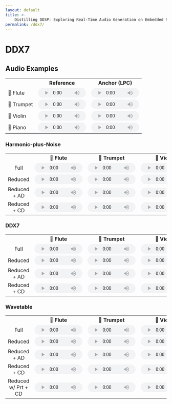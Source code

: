 ```yaml
---
layout: default
title: >-
    Distilling DDSP: Exploring Real-Time Audio Generation on Embedded Systems
permalink: /ddx7/
---
```


# DDX7



## Audio Examples

<table>
  <tr>
    <th></th>
    <th style="text-align: center;">Reference</th>
    <th style="text-align: center;">Anchor (LPC)</th>
  </tr>
  <tr>
    <td>🪈 Flute</td>
    <td>
      <audio controls style="width: 150px; height: 30px;">
        <source src="{{ site.baseurl}}/examples/sounds/ism.wav" type="audio/mpeg">
        Your browser does not support the audio tag.
      </audio>
    </td>
    <td>
      <audio controls style="width: 150px; height: 30px;">
        <source src="{{ site.baseurl}}/examples/sounds/ism.wav" type="audio/mpeg">
        Your browser does not support the audio tag.
      </audio>
    </td>
  </tr>
  <tr>
    <td>🎺 Trumpet</td>
    <td>
      <audio controls style="width: 150px; height: 30px;">
        <source src="{{ site.baseurl}}/examples/sounds/ism.wav" type="audio/mpeg">
        Your browser does not support the audio tag.
      </audio>
    </td>
    <td>
      <audio controls style="width: 150px; height: 30px;">
        <source src="{{ site.baseurl}}/examples/sounds/ism.wav" type="audio/mpeg">
        Your browser does not support the audio tag.
      </audio>
    </td>
  </tr>
  <tr>
    <td>🎻 Violin</td>
    <td>
      <audio controls style="width: 150px; height: 30px;">
        <source src="{{ site.baseurl}}/examples/sounds/ism.wav" type="audio/mpeg">
        Your browser does not support the audio tag.
      </audio>
    </td>
    <td>
      <audio controls style="width: 150px; height: 30px;">
        <source src="{{ site.baseurl}}/examples/sounds/ism.wav" type="audio/mpeg">
        Your browser does not support the audio tag.
      </audio>
    </td>
  </tr>
  <tr>
    <td>🎹 Piano</td>
    <td>
      <audio controls style="width: 150px; height: 30px;">
        <source src="{{ site.baseurl}}/examples/sounds/ism.wav" type="audio/mpeg">
        Your browser does not support the audio tag.
      </audio>
    </td>
    <td>
      <audio controls style="width: 150px; height: 30px;">
        <source src="{{ site.baseurl}}/examples/sounds/ism.wav" type="audio/mpeg">
        Your browser does not support the audio tag.
      </audio>
    </td>
  </tr>
</table> 

### Harmonic-plus-Noise
<table>
  <tr>
    <th></th>
    <th style="text-align: center;">🎵 Flute</th>
    <th style="text-align: center;">🎺 Trumpet</th>
    <th style="text-align: center;">🎻 Violin</th>
    <th style="text-align: center;">🎹 Piano</th>
  </tr>
  <tr>
    <td style="text-align: center;">Full</td>
    <td style="text-align: center;"><audio controls style="width: 150px; height: 30px;"><source src="{{ site.baseurl}}/examples/sounds/flute_full_hp.wav" type="audio/mpeg"></audio></td>
    <td style="text-align: center;"><audio controls style="width: 150px; height: 30px;"><source src="{{ site.baseurl}}/examples/sounds/trumpet_full_hp.wav" type="audio/mpeg"></audio></td>
    <td style="text-align: center;"><audio controls style="width: 150px; height: 30px;"><source src="{{ site.baseurl}}/examples/sounds/violin_full_hp.wav" type="audio/mpeg"></audio></td>
    <td style="text-align: center;"><audio controls style="width: 150px; height: 30px;"><source src="{{ site.baseurl}}/examples/sounds/piano_full_hp.wav" type="audio/mpeg"></audio></td>
  </tr>
  <tr>
    <td style="text-align: center;">Reduced</td>
    <td style="text-align: center;"><audio controls style="width: 150px; height: 30px;"><source src="{{ site.baseurl}}/examples/sounds/flute_reduced_hp.wav" type="audio/mpeg"></audio></td>
    <td style="text-align: center;"><audio controls style="width: 150px; height: 30px;"><source src="{{ site.baseurl}}/examples/sounds/trumpet_reduced_hp.wav" type="audio/mpeg"></audio></td>
    <td style="text-align: center;"><audio controls style="width: 150px; height: 30px;"><source src="{{ site.baseurl}}/examples/sounds/violin_reduced_hp.wav" type="audio/mpeg"></audio></td>
    <td style="text-align: center;"><audio controls style="width: 150px; height: 30px;"><source src="{{ site.baseurl}}/examples/sounds/piano_reduced_hp.wav" type="audio/mpeg"></audio></td>
  </tr>
  <tr>
    <td style="text-align: center;">Reduced + AD</td>
    <td style="text-align: center;"><audio controls style="width: 150px; height: 30px;"><source src="{{ site.baseurl}}/examples/sounds/flute_reduced_ad_hp.wav" type="audio/mpeg"></audio></td>
    <td style="text-align: center;"><audio controls style="width: 150px; height: 30px;"><source src="{{ site.baseurl}}/examples/sounds/trumpet_reduced_ad_hp.wav" type="audio/mpeg"></audio></td>
    <td style="text-align: center;"><audio controls style="width: 150px; height: 30px;"><source src="{{ site.baseurl}}/examples/sounds/violin_reduced_ad_hp.wav" type="audio/mpeg"></audio></td>
    <td style="text-align: center;"><audio controls style="width: 150px; height: 30px;"><source src="{{ site.baseurl}}/examples/sounds/piano_reduced_ad_hp.wav" type="audio/mpeg"></audio></td>
  </tr>
  <tr>
    <td style="text-align: center;">Reduced + CD</td>
    <td style="text-align: center;"><audio controls style="width: 150px; height: 30px;"><source src="{{ site.baseurl}}/examples/sounds/flute_reduced_cd_hp.wav" type="audio/mpeg"></audio></td>
    <td style="text-align: center;"><audio controls style="width: 150px; height: 30px;"><source src="{{ site.baseurl}}/examples/sounds/trumpet_reduced_cd_hp.wav" type="audio/mpeg"></audio></td>
    <td style="text-align: center;"><audio controls style="width: 150px; height: 30px;"><source src="{{ site.baseurl}}/examples/sounds/violin_reduced_cd_hp.wav" type="audio/mpeg"></audio></td>
    <td style="text-align: center;"><audio controls style="width: 150px; height: 30px;"><source src="{{ site.baseurl}}/examples/sounds/piano_reduced_cd_hp.wav" type="audio/mpeg"></audio></td>
  </tr>
</table>

### DDX7
<table>
  <tr>
    <th></th>
    <th style="text-align: center;">🎵 Flute</th>
    <th style="text-align: center;">🎺 Trumpet</th>
    <th style="text-align: center;">🎻 Violin</th>
    <th style="text-align: center;">🎹 Piano</th>
  </tr>
  <tr>
    <td style="text-align: center;">Full</td>
    <td style="text-align: center;"><audio controls style="width: 150px; height: 30px;"><source src="{{ site.baseurl}}/examples/sounds/flute_full_ddx7.wav" type="audio/mpeg"></audio></td>
    <td style="text-align: center;"><audio controls style="width: 150px; height: 30px;"><source src="{{ site.baseurl}}/examples/sounds/trumpet_full_ddx7.wav" type="audio/mpeg"></audio></td>
    <td style="text-align: center;"><audio controls style="width: 150px; height: 30px;"><source src="{{ site.baseurl}}/examples/sounds/violin_full_ddx7.wav" type="audio/mpeg"></audio></td>
    <td style="text-align: center;"><audio controls style="width: 150px; height: 30px;"><source src="{{ site.baseurl}}/examples/sounds/piano_full_ddx7.wav" type="audio/mpeg"></audio></td>
  </tr>
  <tr>
    <td style="text-align: center;">Reduced</td>
    <td style="text-align: center;"><audio controls style="width: 150px; height: 30px;"><source src="{{ site.baseurl}}/examples/sounds/flute_reduced_ddx7.wav" type="audio/mpeg"></audio></td>
    <td style="text-align: center;"><audio controls style="width: 150px; height: 30px;"><source src="{{ site.baseurl}}/examples/sounds/trumpet_reduced_ddx7.wav" type="audio/mpeg"></audio></td>
    <td style="text-align: center;"><audio controls style="width: 150px; height: 30px;"><source src="{{ site.baseurl}}/examples/sounds/violin_reduced_ddx7.wav" type="audio/mpeg"></audio></td>
    <td style="text-align: center;"><audio controls style="width: 150px; height: 30px;"><source src="{{ site.baseurl}}/examples/sounds/piano_reduced_ddx7.wav" type="audio/mpeg"></audio></td>
  </tr>
  <tr>
    <td style="text-align: center;">Reduced + AD</td>
    <td style="text-align: center;"><audio controls style="width: 150px; height: 30px;"><source src="{{ site.baseurl}}/examples/sounds/flute_reduced_ad_ddx7.wav" type="audio/mpeg"></audio></td>
    <td style="text-align: center;"><audio controls style="width: 150px; height: 30px;"><source src="{{ site.baseurl}}/examples/sounds/trumpet_reduced_ad_ddx7.wav" type="audio/mpeg"></audio></td>
    <td style="text-align: center;"><audio controls style="width: 150px; height: 30px;"><source src="{{ site.baseurl}}/examples/sounds/violin_reduced_ad_ddx7.wav" type="audio/mpeg"></audio></td>
    <td style="text-align: center;"><audio controls style="width: 150px; height: 30px;"><source src="{{ site.baseurl}}/examples/sounds/piano_reduced_ad_ddx7.wav" type="audio/mpeg"></audio></td>
  </tr>
  <tr>
    <td style="text-align: center;">Reduced + CD</td>
    <td style="text-align: center;"><audio controls style="width: 150px; height: 30px;"><source src="{{ site.baseurl}}/examples/sounds/flute_reduced_cd_ddx7.wav" type="audio/mpeg"></audio></td>
    <td style="text-align: center;"><audio controls style="width: 150px; height: 30px;"><source src="{{ site.baseurl}}/examples/sounds/trumpet_reduced_cd_ddx7.wav" type="audio/mpeg"></audio></td>
    <td style="text-align: center;"><audio controls style="width: 150px; height: 30px;"><source src="{{ site.baseurl}}/examples/sounds/violin_reduced_cd_ddx7.wav" type="audio/mpeg"></audio></td>
    <td style="text-align: center;"><audio controls style="width: 150px; height: 30px;"><source src="{{ site.baseurl}}/examples/sounds/piano_reduced_cd_ddx7.wav" type="audio/mpeg"></audio></td>
  </tr>
</table>

### Wavetable
<table>
  <tr>
    <th></th>
    <th style="text-align: center;">🎵 Flute</th>
    <th style="text-align: center;">🎺 Trumpet</th>
    <th style="text-align: center;">🎻 Violin</th>
    <th style="text-align: center;">🎹 Piano</th>
  </tr>
  <tr>
    <td style="text-align: center;">Full</td>
    <td style="text-align: center;"><audio controls style="width: 150px; height: 30px;"><source src="{{ site.baseurl}}/examples/sounds/flute_full_wt.wav" type="audio/mpeg"></audio></td>
    <td style="text-align: center;"><audio controls style="width: 150px; height: 30px;"><source src="{{ site.baseurl}}/examples/sounds/trumpet_full_wt.wav" type="audio/mpeg"></audio></td>
    <td style="text-align: center;"><audio controls style="width: 150px; height: 30px;"><source src="{{ site.baseurl}}/examples/sounds/violin_full_wt.wav" type="audio/mpeg"></audio></td>
    <td style="text-align: center;"><audio controls style="width: 150px; height: 30px;"><source src="{{ site.baseurl}}/examples/sounds/piano_full_wt.wav" type="audio/mpeg"></audio></td>
  </tr>
  <tr>
    <td style="text-align: center;">Reduced</td>
    <td style="text-align: center;"><audio controls style="width: 150px; height: 30px;"><source src="{{ site.baseurl}}/examples/sounds/flute_reduced_wt.wav" type="audio/mpeg"></audio></td>
    <td style="text-align: center;"><audio controls style="width: 150px; height: 30px;"><source src="{{ site.baseurl}}/examples/sounds/trumpet_reduced_wt.wav" type="audio/mpeg"></audio></td>
    <td style="text-align: center;"><audio controls style="width: 150px; height: 30px;"><source src="{{ site.baseurl}}/examples/sounds/violin_reduced_wt.wav" type="audio/mpeg"></audio></td>
    <td style="text-align: center;"><audio controls style="width: 150px; height: 30px;"><source src="{{ site.baseurl}}/examples/sounds/piano_reduced_wt.wav" type="audio/mpeg"></audio></td>
  </tr>
  <tr>
    <td style="text-align: center;">Reduced + AD</td>
    <td style="text-align: center;"><audio controls style="width: 150px; height: 30px;"><source src="{{ site.baseurl}}/examples/sounds/flute_reduced_ad_wt.wav" type="audio/mpeg"></audio></td>
    <td style="text-align: center;"><audio controls style="width: 150px; height: 30px;"><source src="{{ site.baseurl}}/examples/sounds/trumpet_reduced_ad_wt.wav" type="audio/mpeg"></audio></td>
    <td style="text-align: center;"><audio controls style="width: 150px; height: 30px;"><source src="{{ site.baseurl}}/examples/sounds/violin_reduced_ad_wt.wav" type="audio/mpeg"></audio></td>
    <td style="text-align: center;"><audio controls style="width: 150px; height: 30px;"><source src="{{ site.baseurl}}/examples/sounds/piano_reduced_ad_wt.wav" type="audio/mpeg"></audio></td>
  </tr>
  <tr>
    <td style="text-align: center;">Reduced + CD</td>
    <td style="text-align: center;"><audio controls style="width: 150px; height: 30px;"><source src="{{ site.baseurl}}/examples/sounds/flute_reduced_cd_wt.wav" type="audio/mpeg"></audio></td>
    <td style="text-align: center;"><audio controls style="width: 150px; height: 30px;"><source src="{{ site.baseurl}}/examples/sounds/trumpet_reduced_cd_wt.wav" type="audio/mpeg"></audio></td>
    <td style="text-align: center;"><audio controls style="width: 150px; height: 30px;"><source src="{{ site.baseurl}}/examples/sounds/violin_reduced_cd_wt.wav" type="audio/mpeg"></audio></td>
    <td style="text-align: center;"><audio controls style="width: 150px; height: 30px;"><source src="{{ site.baseurl}}/examples/sounds/piano_reduced_cd_wt.wav" type="audio/mpeg"></audio></td>
  </tr>
  <tr>
    <td style="text-align: center;">Reduced w/ Prt + CD</td>
    <td style="text-align: center;"><audio controls style="width: 150px; height: 30px;"><source src="{{ site.baseurl}}/examples/sounds/flute_reduced_prt_cd_wt.wav" type="audio/mpeg"></audio></td>
    <td style="text-align: center;"><audio controls style="width: 150px; height: 30px;"><source src="{{ site.baseurl}}/examples/sounds/trumpet_reduced_prt_cd_wt.wav" type="audio/mpeg"></audio></td>
    <td style="text-align: center;"><audio controls style="width: 150px; height: 30px;"><source src="{{ site.baseurl}}/examples/sounds/violin_reduced_prt_cd_wt.wav" type="audio/mpeg"></audio></td>
    <td style="text-align: center;"><audio controls style="width: 150px; height: 30px;"><source src="{{ site.baseurl}}/examples/sounds/piano_reduced_prt_cd_wt.wav" type="audio/mpeg"></audio></td>
  </tr>
</table>


